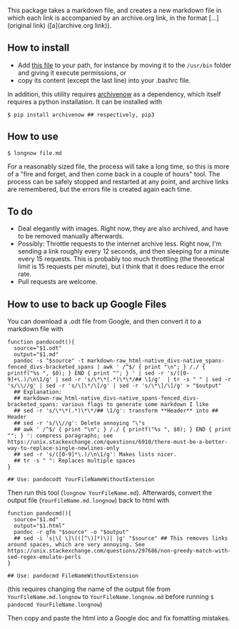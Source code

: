This package takes a markdown file, and creates a new markdown file in which each link is accompanied by an archive.org link, in the format [...](original link) ([a](archive.org link)).

## How to install
- Add [this file](https://github.com/NunoSempere/longNowForMd/blob/master/longnowformd.sh) to your path, for instance by moving it to the `/usr/bin` folder and giving it execute permissions, or
- copy its content (except the last line) into your .bashrc file.

In addition, this utility requires [archivenow](https://github.com/oduwsdl/archivenow) as a dependency, which itself requires a python installation. It can be installed with

```
$ pip install archivenow ## respectively, pip3
```

## How to use

```
$ longnow file.md
```

For a reasonably sized file, the process will take a long time, so this is more of a "fire and forget, and then come back in a couple of hours" tool. The process can be safely stopped and restarted at any point, and archive links are remembered, but the errors file is created again each time.

## To do
- Deal elegantly with images. Right now, they are also archived, and have to be removed manually afterwards.
- Possibly: Throttle requests to the internet archive less. Right now, I'm sending a link roughly every 12 seconds, and then sleeping for a minute every 15 requests. This is probably too much throttling (the theoretical limit is 15 requests per minute), but I think that it does reduce the error rate. 
- Pull requests are welcome.

## How to use to back up Google Files

You can download a .odt file from Google, and then convert it to a markdown file with 

```
function pandocodt(){
  source="$1.odt"
  output="$1.md"
  pandoc -s "$source" -t markdown-raw_html-native_divs-native_spans-fenced_divs-bracketed_spans | awk ' /^$/ { print "\n"; } /./ { printf("%s ", $0); } END { print ""; } ' | sed -r 's/([0-9]+\.)/\n\1/g' | sed -r 's/\*\*(.*)\*\*/## \1/g'  | tr -s " " | sed -r 's/\\//g' | sed -r 's/\[\*/\[/g' | sed -r 's/\*\]/\]/g' > "$output"
  ## Explanation: 
  ## markdown-raw_html-native_divs-native_spans-fenced_divs-bracketed_spans: various flags to generate some markdown I like
  ## sed -r 's/\*\*(.*)\*\*/## \1/g': transform **Header** into ## Header
  ## sed -r 's/\\//g': Delete annoying "\"s
  ## awk ' /^$/ { print "\n"; } /./ { printf("%s ", $0); } END { print ""; } ': compress paragraphs; see https://unix.stackexchange.com/questions/6910/there-must-be-a-better-way-to-replace-single-newlines-only
  ## sed -r 's/([0-9]*\.)/\n\1/g': Makes lists nicer.
  ## tr -s " ": Replaces multiple spaces
}

## Use: pandocodt YourFileNameWithoutExtension
```

Then run this tool (`longnow YourFileName.md`). Afterwards, convert the output file (`YourFileName.md.longnow`) back to html with 

```
function pandocmd(){
  source="$1.md"
  output="$1.html"
  pandoc -r gfm "$source" -o "$output"
  ## sed -i 's|\[ \]\(([^\)]*)\)| |g' "$source" ## This removes links around spaces, which are very annoying. See https://unix.stackexchange.com/questions/297686/non-greedy-match-with-sed-regex-emulate-perls
}

## Use: pandocmd FileNameWithoutExtension
```

(this requires changing the name of the output file from `YourFileName.md.longnow` to `YourFileName.longnow.md` before running `$ pandocmd YourFileName.longnow`)

Then copy and paste the html into a Google doc and fix fomatting mistakes.
